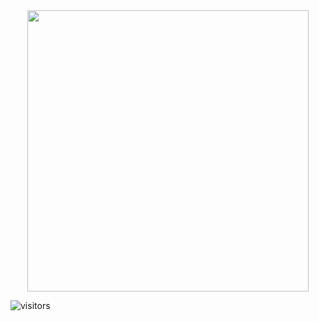 <div id="header" align="center">
  <img src="https://media.giphy.com/media/dVHd0YbJKrOcRMHWVP/giphy.gif" width="450"/>
</div>

![visitors](https://visitor-badge-reloaded.herokuapp.com/badge?page_id=noelianav91.noelianav91&color=00cf00)
